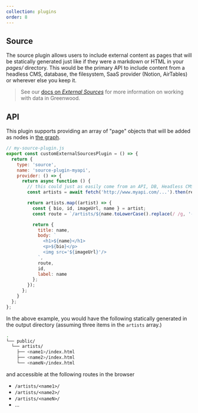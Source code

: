 ```yaml
---
collection: plugins
order: 8
---
```


## Source

The source plugin allows users to include external content as pages that will be statically generated just like if they were a markdown or HTML in your _pages/_ directory.  This would be the primary API to include content from a headless CMS, database, the filesystem, SaaS provider (Notion, AirTables) or wherever else you keep it.

> See our [docs on _External Sources_](/docs/data/#external-sources) for more information on working with data in Greenwood.

## API
This plugin supports providing an array of "page" objects that will be added as nodes in [the graph](/docs/data/).

```js
// my-source-plugin.js
export const customExternalSourcesPlugin = () => {
  return {
    type: 'source',
    name: 'source-plugin-myapi',
    provider: () => {
      return async function () {
        // this could just as easily come from an API, DB, Headless CMS, etc
        const artists = await fetch('http://www.myapi.com/...').then(resp => resp.json());

        return artists.map((artist) => {
          const { bio, id, imageUrl, name } = artist;
          const route = `/artists/${name.toLowerCase().replace(/ /g, '-')}/`;

          return {
            title: name,
            body: `
              <h1>${name}</h1>
              <p>${bio}</p>
              <img src='${imageUrl}'/>
            `,
            route,
            id,
            label: name
          };
        });
      };
    }
  };
};
```

In the above example, you would have the following statically generated in the output directory (assuming three items in the `artists` array.)

```bash
.
└── public/
  └── artists/
    ├── <name1>/index.html
    ├── <name2>/index.html
    └── <nameN>/index.html
```


and accessible at the following routes in the browser
- `/artists/<name1>/`
- `/artists/<name2>/`
- `/artists/<nameN>/`
- ...